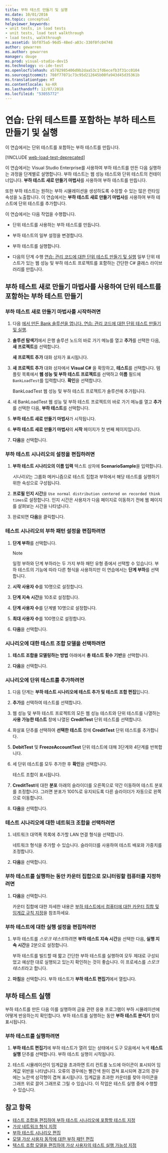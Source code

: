 ```yaml
---
title: 부하 테스트 만들기 및 실행
ms.date: 10/01/2016
ms.topic: conceptual
helpviewer_keywords:
- unit tests, in load tests
- unit tests, load test walkthrough
- load tests, walkthrough
ms.assetid: bbf075a5-96d5-48ed-a03c-330f0fc04748
author: gewarren
ms.author: gewarren
manager: douge
ms.prod: visual-studio-dev15
ms.technology: vs-ide-test
ms.openlocfilehash: a5782985406d9b2daa53c1fd6ecefb3f31cc0104
ms.sourcegitcommit: 708f77071c73c95d212645b00fa943d45d35361b
ms.translationtype: HT
ms.contentlocale: ko-KR
ms.lasthandoff: 12/07/2018
ms.locfileid: "53055772"
---
```

# <a name="walkthrough-create-and-run-a-load-test-that-contains-unit-tests"></a>연습: 단위 테스트를 포함하는 부하 테스트 만들기 및 실행

이 연습에서는 단위 테스트를 포함하는 부하 테스트를 만듭니다.

[!INCLUDE [web-load-test-deprecated](includes/web-load-test-deprecated.md)]

이 연습에서는 Visual Studio Enterprise를 사용하여 부하 테스트를 만든 다음 실행하는 과정을 단계별로 설명합니다. 부하 테스트는 웹 성능 테스트와 단위 테스트의 컨테이너입니다. **부하 테스트 새로 만들기 마법사**를 사용하여 부하 테스트를 만듭니다.

또한 부하 테스트는 원하는 부하 시뮬레이션을 생성하도록 수정할 수 있는 많은 런타임 속성을 노출합니다. 이 연습에서는 **부하 테스트 새로 만들기 마법사**를 사용하여 부하 테스트에 단위 테스트를 추가합니다.

이 연습에서는 다음 작업을 수행합니다.

-   단위 테스트를 사용하는 부하 테스트를 만듭니다.

-   부하 테스트의 일부 설정을 변경합니다.

-   부하 테스트를 실행합니다.

-   다음의 단계 수행 [연습: 관리 코드에 대한 단위 테스트 만들기 및 실행](../test/walkthrough-creating-and-running-unit-tests-for-managed-code.md) 일부 단위 테스트가 있는 웹 성능 및 부하 테스트 프로젝트를 포함하는 간단한 C# 클래스 라이브러리를 만듭니다.

## <a name="create-a-load-test-containing-unit-tests-using-the-new-load-test-wizard"></a>부하 테스트 새로 만들기 마법사를 사용하여 단위 테스트를 포함하는 부하 테스트 만들기

### <a name="to-start-the-new-load-test-wizard"></a>부하 테스트 새로 만들기 마법사를 시작하려면

1.  다음 [에서 만든 Bank 솔루션을 엽니다. 연습: 관리 코드에 대한 단위 테스트 만들기 및 실행](../test/walkthrough-creating-and-running-unit-tests-for-managed-code.md).

2.  **솔루션 탐색기**에서 은행 솔루션 노드의 바로 가기 메뉴를 열고 **추가**를 선택한 다음, **새 프로젝트**를 선택합니다.

     **새 프로젝트 추가** 대화 상자가 표시됩니다.

3.  **새 프로젝트 추가** 대화 상자에서 **Visual C#** 을 확장하고, **테스트**를 선택합니다. 템플릿 목록에서 **웹 성능 및 부하 테스트 프로젝트**를 선택하고 **이름** 필드에 `BankLoadTest`를 입력합니다. **확인**을 선택합니다.

     BankLoadTest 웹 성능 및 부하 테스트 프로젝트가 솔루션에 추가됩니다.

4.  새 BankLoadTest 웹 성능 및 부하 테스트 프로젝트의 바로 가기 메뉴를 열고 **추가**를 선택한 다음, **부하 테스트**를 선택합니다.

5.  **부하 테스트 새로 만들기 마법사**가 시작됩니다.

6.  **부하 테스트 새로 만들기 마법사**의 **시작** 페이지가 첫 번째 페이지입니다.

7.  **다음**을 선택합니다.

### <a name="to-edit-settings-for-load-test-scenario"></a>부하 테스트 시나리오의 설정을 편집하려면

1.  **부하 테스트 시나리오의 이름 입력** 텍스트 상자에 **ScenarioSample**을 입력합니다.

     *시나리오*는 그룹화 메커니즘으로 테스트 집합과 부하에서 해당 테스트를 실행하기 위한 속성으로 구성됩니다.

2.  **프로필 인지 시간**을 `Use normal distribution centered on recorded think times`로 설정합니다. 인지 시간은 사용자가 다음 페이지로 이동하기 전에 웹 페이지를 살펴보는 시간을 나타냅니다.

1.  완료되면 **다음**을 클릭합니다.

### <a name="to-edit-load-pattern-setting-for-test-scenario"></a>테스트 시나리오의 부하 패턴 설정을 편집하려면

1.  **단계 부하**를 선택합니다.

    > [!NOTE]
    > 일정 부하와 단계 부하라는 두 가지 부하 패턴 유형 중에서 선택할 수 있습니다. 부하 테스트의 기능에 따라 다른 형식을 사용하지만 이 연습에서는 **단계 부하**를 선택합니다.

2.  **시작 사용자 수**를 10명으로 설정합니다.

3.  **단계 지속 시간**을 10초로 설정합니다.

4.  **단계 사용자 수**를 단계별 10명으로 설정합니다.

5.  **최대 사용자 수**를 100명으로 설정합니다.

6.  **다음**을 선택합니다.

### <a name="to-select-test-mix-model-for-the-scenario"></a>시나리오에 대한 테스트 조합 모델을 선택하려면

1.  **테스트 조합을 모델링하는 방법** 아래에서 **총 테스트 횟수 기반**을 선택합니다.

2.  **다음**을 선택합니다.

### <a name="to-add-unit-tests-to-the-scenario"></a>시나리오에 단위 테스트를 추가하려면

1.  다음 단계는 **부하 테스트 시나리오에 테스트 추가 및 테스트 조합 편집**입니다.

2.  **추가**를 선택하여 테스트를 선택합니다.

3.  웹 성능 및 부하 테스트 프로젝트의 모든 웹 성능 테스트와 단위 테스트를 나열하는 **사용 가능한 테스트** 창에 나열된 **CreditTest** 단위 테스트를 선택합니다.

4.  화살표 단추를 선택하여 **선택한 테스트** 창에 **CreditTest** 단위 테스트를 추가합니다.

5.  **DebitTest** 및 **FreezeAccountTest** 단위 테스트에 대해 3단계와 4단계를 반복합니다.

6.  세 단위 테스트를 모두 추가한 후 **확인**을 선택합니다.

     테스트 조합이 표시됩니다.

7.  **CreditTest**에 대한 **분포** 아래의 슬라이더를 오른쪽으로 약간 이동하여 테스트 분포를 조정합니다. 그러면 분포가 100%로 유지되도록 다른 슬라이더가 자동으로 왼쪽으로 이동합니다.

8.  **다음**을 선택합니다.

### <a name="to-select-network-mix-for-test-scenario"></a>테스트 시나리오에 대한 네트워크 조합을 선택하려면

1.  네트워크 대역폭 목록에 추가할 LAN 연결 형식을 선택합니다.

     네트워크 형식을 추가할 수 있습니다. 슬라이더를 사용하여 테스트 배포와 가중치를 조정합니다.

2.  **다음**을 선택합니다.

### <a name="to-specify-computers-to-monitor-with-counter-sets-during-load-test-run"></a>부하 테스트를 실행하는 동안 카운터 집합으로 모니터링할 컴퓨터를 지정하려면

1.  **다음**을 선택합니다.

     카운터 집합에 대한 자세한 내용은 [부하 테스트에서 컴퓨터에 대한 카운터 집합 및 임계값 규칙 지정](../test/specify-counter-sets-and-threshold-rules-for-load-testing.md)을 참조하세요.

### <a name="to-edit-run-setting-for-load-test"></a>부하 테스트에 대한 실행 설정을 편집하려면

1.  부하 테스트를 *스모크 테스트*하려면 **부하 테스트 지속 시간**을 선택한 다음, **실행 지속 시간**을 2분으로 설정합니다.

     부하 테스트를 빌드할 때 짧고 간단한 부하 테스트를 실행하여 모두 제대로 구성되었고 예상한 대로 실행되고 있는지 확인하는 것이 좋습니다. 이 프로세스를 *스모크 테스트*라고 합니다.

2.  **마침**을 선택합니다. 부하 테스트가 **부하 테스트 편집기**에서 열립니다.

## <a name="run-the-load-test"></a>부하 테스트 실행
 부하 테스트를 만든 다음 이를 실행하여 금융 관련 응용 프로그램이 부하 시뮬레이션에 어떻게 반응하는지 확인합니다. 부하 테스트를 실행하는 동안 **부하 테스트 분석기** 창이 표시됩니다.

### <a name="to-run-the-load-test"></a>부하 테스트를 실행하려면

1.  **부하 테스트 편집기**에 부하 테스트가 열려 있는 상태에서 도구 모음에서 녹색 **테스트 실행** 단추를 선택합니다. 부하 테스트 실행이 시작됩니다.

2.  테스트 시뮬레이션이 임계값을 초과하면 트리 컨트롤 노드에 아이콘이 표시되어 임계값 위반을 나타냅니다. 오류의 경우에는 빨간색 원이 겹쳐 표시되며 경고의 경우에는 노란색 삼각형이 겹쳐 표시됩니다. 임계값을 초과한 카운터를 찾아 아이콘을 그래프 위로 끌어 그래프로 그릴 수 있습니다. 이 작업은 테스트 실행 중에 수행할 수 있습니다.

## <a name="see-also"></a>참고 항목

- [테스트 조합을 편집하여 부하 테스트 시나리오에 포함할 테스트 지정](../test/edit-the-test-mix-to-specify-which-web-browsers-types-in-a-load-test-scenario.md)
- [가상 네트워크 형식 지정](../test/specify-virtual-network-types-in-a-load-test-scenario.md)
- [부하 테스트 시나리오 편집](../test/edit-load-test-scenarios.md)
- [모델 가상 사용자 동작에 대한 부하 패턴 편집](../test/edit-load-patterns-to-model-virtual-user-activities.md)
- [텍스트 조합 모델을 편집하여 가상 사용자의 테스트 실행 가능성 지정](../test/edit-test-mix-models-to-specify-the-probability-of-a-virtual-user-running-a-test.md)